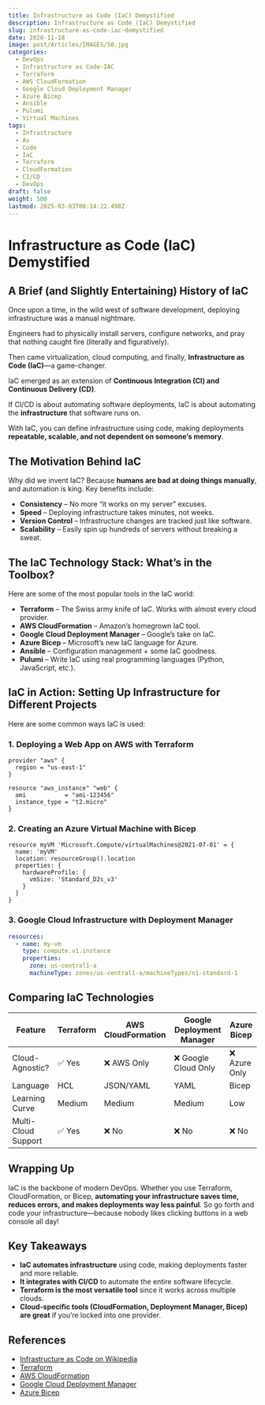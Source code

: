 ```yaml
---
title: Infrastructure as Code (IaC) Demystified
description: Infrastructure as Code (IaC) Demystified
slug: infrastructure-as-code-iac-demystified
date: 2020-11-18
image: post/Articles/IMAGES/50.jpg
categories:
  - DevOps
  - Infrastructure as Code-IAC
  - Terraform
  - AWS CloudFormation
  - Google Cloud Deployment Manager
  - Azure Bicep
  - Ansible
  - Pulumi
  - Virtual Machines
tags:
  - Infrastructure
  - As
  - Code
  - IaC
  - Terraform
  - CloudFormation
  - CI/CD
  - DevOps
draft: false
weight: 500
lastmod: 2025-03-03T00:14:22.498Z
---
```

# Infrastructure as Code (IaC) Demystified

## A Brief (and Slightly Entertaining) History of IaC

Once upon a time, in the wild west of software development, deploying infrastructure was a manual nightmare.

Engineers had to physically install servers, configure networks, and pray that nothing caught fire (literally and figuratively).

Then came virtualization, cloud computing, and finally, **Infrastructure as Code (IaC)**—a game-changer.

IaC emerged as an extension of **Continuous Integration (CI) and Continuous Delivery (CD)**.

If CI/CD is about automating software deployments, IaC is about automating the **infrastructure** that software runs on.

With IaC, you can define infrastructure using code, making deployments **repeatable, scalable, and not dependent on someone’s memory**.

## The Motivation Behind IaC

Why did we invent IaC? Because **humans are bad at doing things manually**, and automation is king. Key benefits include:

* **Consistency** – No more “it works on my server” excuses.
* **Speed** – Deploying infrastructure takes minutes, not weeks.
* **Version Control** – Infrastructure changes are tracked just like software.
* **Scalability** – Easily spin up hundreds of servers without breaking a sweat.

## The IaC Technology Stack: What’s in the Toolbox?

Here are some of the most popular tools in the IaC world:

* **Terraform** – The Swiss army knife of IaC. Works with almost every cloud provider.
* **AWS CloudFormation** – Amazon’s homegrown IaC tool.
* **Google Cloud Deployment Manager** – Google’s take on IaC.
* **Azure Bicep** – Microsoft’s new IaC language for Azure.
* **Ansible** – Configuration management + some IaC goodness.
* **Pulumi** – Write IaC using real programming languages (Python, JavaScript, etc.).

## IaC in Action: Setting Up Infrastructure for Different Projects

Here are some common ways IaC is used:

### 1. Deploying a Web App on AWS with Terraform

```hcl
provider "aws" {
  region = "us-east-1"
}

resource "aws_instance" "web" {
  ami           = "ami-123456"
  instance_type = "t2.micro"
}
```

### 2. Creating an Azure Virtual Machine with Bicep

```bicep
resource myVM 'Microsoft.Compute/virtualMachines@2021-07-01' = {
  name: 'myVM'
  location: resourceGroup().location
  properties: {
    hardwareProfile: {
      vmSize: 'Standard_D2s_v3'
    }
  }
}
```

### 3. Google Cloud Infrastructure with Deployment Manager

```yaml
resources:
  - name: my-vm
    type: compute.v1.instance
    properties:
      zone: us-central1-a
      machineType: zones/us-central1-a/machineTypes/n1-standard-1
```

## Comparing IaC Technologies

| Feature             | Terraform | AWS CloudFormation | Google Deployment Manager | Azure Bicep  |
| ------------------- | --------- | ------------------ | ------------------------- | ------------ |
| Cloud-Agnostic?     | ✅ Yes     | ❌ AWS Only         | ❌ Google Cloud Only       | ❌ Azure Only |
| Language            | HCL       | JSON/YAML          | YAML                      | Bicep        |
| Learning Curve      | Medium    | Medium             | Medium                    | Low          |
| Multi-Cloud Support | ✅ Yes     | ❌ No               | ❌ No                      | ❌ No         |

## Wrapping Up

IaC is the backbone of modern DevOps. Whether you use Terraform, CloudFormation, or Bicep, **automating your infrastructure saves time, reduces errors, and makes deployments way less painful**. So go forth and code your infrastructure—because nobody likes clicking buttons in a web console all day!

## Key Takeaways

* **IaC automates infrastructure** using code, making deployments faster and more reliable.
* **It integrates with CI/CD** to automate the entire software lifecycle.
* **Terraform is the most versatile tool** since it works across multiple clouds.
* **Cloud-specific tools (CloudFormation, Deployment Manager, Bicep) are great** if you’re locked into one provider.

## References

* [Infrastructure as Code on Wikipedia](https://en.wikipedia.org/wiki/Infrastructure_as_code)
* [Terraform](https://www.terraform.io/)
* [AWS CloudFormation](https://aws.amazon.com/cloudformation/)
* [Google Cloud Deployment Manager](https://cloud.google.com/deployment-manager)
* [Azure Bicep](https://learn.microsoft.com/en-us/azure/azure-resource-manager/bicep/)
